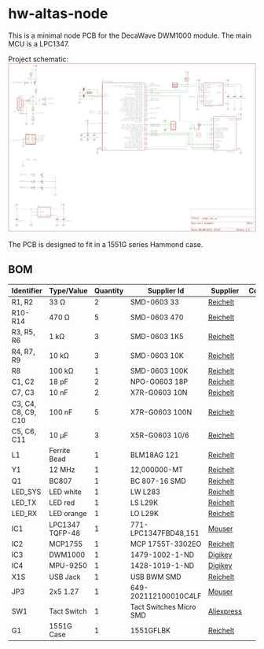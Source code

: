 hw-altas-node
================

This is a minimal node PCB for the DecaWave DWM1000 module.
The main MCU is a LPC1347.

Project schematic:
![Top](docu/schematic.png "Top")

The PCB is designed to fit in a 1551G series Hammond case.

## BOM
| Identifier | Type/Value | Quantity | Supplier Id | Supplier | Comment |
| ---        | ---        | ---      | ---         | ---      | ---     |
| R1, R2 | 33 Ω | 2 | SMD-0603 33  | [Reichelt][reichelt] |
| R10-R14 | 470 Ω | 5 | SMD-0603 470 | [Reichelt][reichelt] |
| R3, R5, R6 | 1 kΩ | 3 | SMD-0603 1K5 | [Reichelt][reichelt] |
| R4, R7, R9 | 10 kΩ | 3 | SMD-0603 10K | [Reichelt][reichelt] |
| R8 | 100 kΩ | 1 | SMD-0603 100K | [Reichelt][reichelt] |
| C1, C2 | 18 pF | 2 | NPO-G0603 18P | [Reichelt][reichelt] |
| C7, C3 | 10 nF | 2 | X7R-G0603 10N | [Reichelt][reichelt] |
| C3, C4, C8, C9, C10 | 100 nF | 5 | X7R-G0603 100N | [Reichelt][reichelt] |
| C5, C6, C11 | 10 µF | 3 | X5R-G0603 10/6 | [Reichelt][reichelt] |
| L1 | Ferrite Bead | 1 | BLM18AG 121 | [Reichelt][reichelt] |
| Y1 | 12 MHz | 1 | 12,000000-MT | [Reichelt][reichelt] |
| Q1 | BC807 | 1 | BC 807-16 SMD | [Reichelt][reichelt] |
| LED_SYS | LED white | 1 | LW L283 | [Reichelt][reichelt] |
| LED_TX | LED red | 1 | LS L29K | [Reichelt][reichelt] |
| LED_RX | LED orange | 1 | LO L29K | [Reichelt][reichelt] |
| IC1 | LPC1347 TQFP-48 | 1 | 771-LPC1347FBD48,151 | [Mouser][mouser] |
| IC2 | MCP1755 | 1 | MCP 1755T-3302EO | [Reichelt][reichelt] |
| IC3 | DWM1000 | 1 | 1479-1002-1-ND | [Digikey][digikey] |
| IC4 | MPU-9250 | 1 | 1428-1019-1-ND | [Digikey][digikey] |
| X1S | USB Jack | 1 | USB BWM SMD | [Reichelt][reichelt] |
| JP3 | 2x5 1.27 | 1 | 649-202112100010C4LF | [Mouser][mouser] |
| SW1 | Tact Switch | 1 | Tact Switches Micro SMD | [Aliexpress][aliexpress] |
| G1 | 1551G Case | 1 | 1551GFLBK | [Reichelt][reichelt] |


[reichelt]: http://www.reichelt.de
[mouser]: http://mouser.com
[aliexpress]: http://www.aliexpress.com
[digikey]: http://www.digikey.de